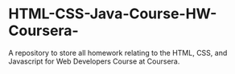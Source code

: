 # HTML-CSS-Java-Course-HW-Coursera-
A repository to store all homework relating to the HTML, CSS, and Javascript for Web Developers Course at Coursera.
